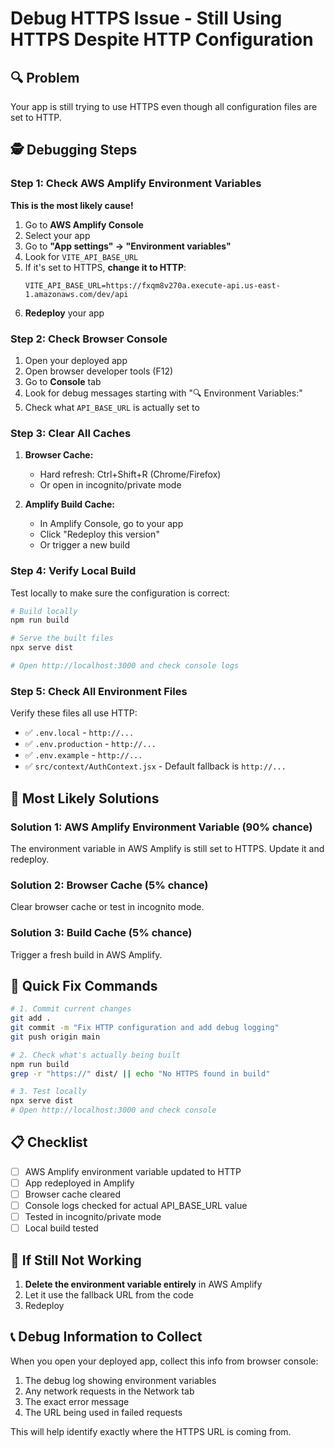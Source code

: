 # Debug HTTPS Issue - Still Using HTTPS Despite HTTP Configuration

## 🔍 Problem
Your app is still trying to use HTTPS even though all configuration files are set to HTTP.

## 🕵️ Debugging Steps

### Step 1: Check AWS Amplify Environment Variables

**This is the most likely cause!**

1. Go to **AWS Amplify Console**
2. Select your app
3. Go to **"App settings" → "Environment variables"**
4. Look for `VITE_API_BASE_URL`
5. If it's set to HTTPS, **change it to HTTP**:
   ```
   VITE_API_BASE_URL=https://fxqm8v270a.execute-api.us-east-1.amazonaws.com/dev/api
   ```
6. **Redeploy** your app

### Step 2: Check Browser Console

1. Open your deployed app
2. Open browser developer tools (F12)
3. Go to **Console** tab
4. Look for debug messages starting with "🔍 Environment Variables:"
5. Check what `API_BASE_URL` is actually set to

### Step 3: Clear All Caches

1. **Browser Cache:**
   - Hard refresh: Ctrl+Shift+R (Chrome/Firefox)
   - Or open in incognito/private mode

2. **Amplify Build Cache:**
   - In Amplify Console, go to your app
   - Click "Redeploy this version" 
   - Or trigger a new build

### Step 4: Verify Local Build

Test locally to make sure the configuration is correct:

```bash
# Build locally
npm run build

# Serve the built files
npx serve dist

# Open http://localhost:3000 and check console logs
```

### Step 5: Check All Environment Files

Verify these files all use HTTP:

- ✅ `.env.local` - `http://...`
- ✅ `.env.production` - `http://...`
- ✅ `.env.example` - `http://...`
- ✅ `src/context/AuthContext.jsx` - Default fallback is `http://...`

## 🎯 Most Likely Solutions

### Solution 1: AWS Amplify Environment Variable (90% chance)
The environment variable in AWS Amplify is still set to HTTPS. Update it and redeploy.

### Solution 2: Browser Cache (5% chance)
Clear browser cache or test in incognito mode.

### Solution 3: Build Cache (5% chance)
Trigger a fresh build in AWS Amplify.

## 🔧 Quick Fix Commands

```bash
# 1. Commit current changes
git add .
git commit -m "Fix HTTP configuration and add debug logging"
git push origin main

# 2. Check what's actually being built
npm run build
grep -r "https://" dist/ || echo "No HTTPS found in build"

# 3. Test locally
npx serve dist
# Open http://localhost:3000 and check console
```

## 📋 Checklist

- [ ] AWS Amplify environment variable updated to HTTP
- [ ] App redeployed in Amplify
- [ ] Browser cache cleared
- [ ] Console logs checked for actual API_BASE_URL value
- [ ] Tested in incognito/private mode
- [ ] Local build tested

## 🚨 If Still Not Working

1. **Delete the environment variable entirely** in AWS Amplify
2. Let it use the fallback URL from the code
3. Redeploy

## 📞 Debug Information to Collect

When you open your deployed app, collect this info from browser console:

1. The debug log showing environment variables
2. Any network requests in the Network tab
3. The exact error message
4. The URL being used in failed requests

This will help identify exactly where the HTTPS URL is coming from.
